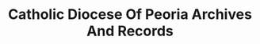 ---
layout: repo
title: "Catholic Diocese Of Peoria Archives And Records"
id: 16027
permalink: repos/16027/
---
